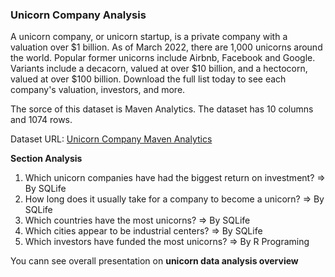 ### Unicorn Company Analysis

A unicorn company, or unicorn startup, is a private company with a valuation over $1 billion. As of March 2022, there are 1,000 unicorns around the world. Popular former unicorns include Airbnb, Facebook and Google. Variants include a decacorn, valued at over $10 billion, and a hectocorn, valued at over $100 billion. Download the full list today to see each company's valuation, investors, and more.

The sorce of this dataset is Maven Analytics. The dataset has 10 columns and 1074 rows.

Dataset URL: [Unicorn Company Maven Analytics](https://www.mavenanalytics.io/data-playground?order=date_added%2Cdesc&pageSize=1000&search=unicorn/)

**Section Analysis**
1. Which unicorn companies have had the biggest return on investment?  => By SQLife
2. How long does it usually take for a company to become a unicorn?   => By SQLife
3. Which countries have the most unicorns?   => By SQLife
4. Which cities appear to be industrial centers? => By SQLife
5. Which investors have funded the most unicorns?  => By R Programing

You cann see overall presentation on **unicorn data analysis overview**
